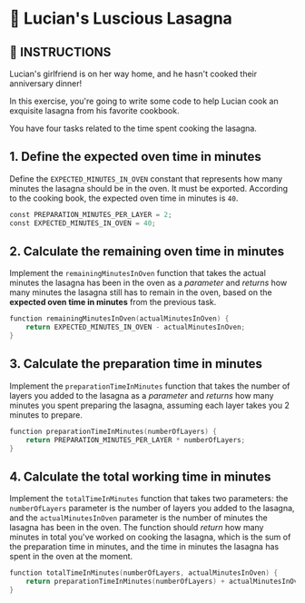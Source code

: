# 🧀 Lucian's Luscious Lasagna 
 
## 📝 INSTRUCTIONS

Lucian's girlfriend is on her way home, and he hasn't cooked their anniversary dinner!

In this exercise, you're going to write some code to help Lucian cook an exquisite lasagna from his favorite cookbook.

You have four tasks related to the time spent cooking the lasagna.

## 1. Define the expected oven time in minutes
Define the `EXPECTED_MINUTES_IN_OVEN` constant that represents how many minutes the lasagna should be in the oven. It must be exported. According to the cooking book, the expected oven time in minutes is `40`.
```swift
const PREPARATION_MINUTES_PER_LAYER = 2;
const EXPECTED_MINUTES_IN_OVEN = 40;
```
## 2. Calculate the remaining oven time in minutes

Implement the `remainingMinutesInOven` function that takes the actual minutes the lasagna has been in the oven as a _parameter_ and _returns_ how many minutes the lasagna still has to remain in the oven, based on the **expected oven time in minutes** from the previous task.
```swift
function remainingMinutesInOven(actualMinutesInOven) {
    return EXPECTED_MINUTES_IN_OVEN - actualMinutesInOven;
}
```
## 3. Calculate the preparation time in minutes
Implement the `preparationTimeInMinutes` function that takes the number of layers you added to the lasagna as a _parameter_ and _returns_ how many minutes you spent preparing the lasagna, assuming each layer takes you 2 minutes to prepare.

```swift
function preparationTimeInMinutes(numberOfLayers) {
    return PREPARATION_MINUTES_PER_LAYER * numberOfLayers;
}
```
## 4. Calculate the total working time in minutes
Implement the `totalTimeInMinutes` function that takes two parameters: the `numberOfLayers` parameter is the number of layers you added to the lasagna, and the `actualMinutesInOven` parameter is the number of minutes the lasagna has been in the oven. The function should _return_ how many minutes in total you've worked on cooking the lasagna, which is the sum of the preparation time in minutes, and the time in minutes the lasagna has spent in the oven at the moment.
```swift
function totalTimeInMinutes(numberOfLayers, actualMinutesInOven) {
    return preparationTimeInMinutes(numberOfLayers) + actualMinutesInOven;
}
```